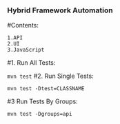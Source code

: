 ### Hybrid Framework Automation
#Contents:

    1.API
    2.UI
    3.JavaScript
    
#1. Run All Tests:

`mvn test`
#2. Run Single Tests:

`mvn test -Dtest=CLASSNAME`

#3 Run Tests By Groups:

`mvn test -Dgroups=api`